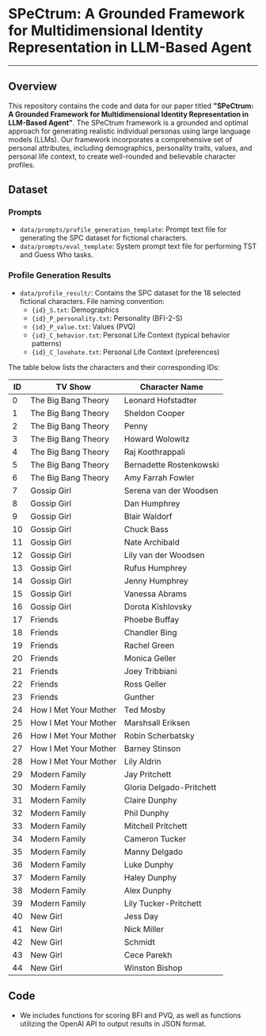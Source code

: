 # SPeCtrum: A Grounded Framework for Multidimensional Identity Representation in LLM-Based Agent
----
## Overview

This repository contains the code and data for our paper titled **"SPeCtrum: A Grounded Framework for Multidimensional Identity Representation in LLM-Based Agent"**. The SPeCtrum framework is a grounded and optimal approach for generating realistic individual personas using large language models (LLMs). Our framework incorporates a comprehensive set of personal attributes, including demographics, personality traits, values, and personal life context, to create well-rounded and believable character profiles.

## Dataset
### Prompts
- `data/prompts/profile_generation_template`: Prompt text file for generating the SPC dataset for fictional characters.
- `data/prompts/eval_template`: System prompt text file for performing TST and Guess Who tasks.
### Profile Generation Results
- `data/profile_result/`: Contains the SPC dataset for the 18 selected fictional characters. File naming convention:
  - `{id}_S.txt`: Demographics
  - `{id}_P_personality.txt`: Personality (BFI-2-S)
  - `{id}_P_value.txt`: Values (PVQ)
  - `{id}_C_behavior.txt`: Personal Life Context (typical behavior patterns)
  - `{id}_C_lovehate.txt`: Personal Life Context (preferences)

The table below lists the characters and their corresponding IDs:

| ID | TV Show | Character Name |
|-------|---------|----------------|
| 0 | The Big Bang Theory | Leonard Hofstadter |
| 1 | The Big Bang Theory | Sheldon Cooper |
| 2 | The Big Bang Theory | Penny |
| 3 | The Big Bang Theory | Howard Wolowitz |
| 4 | The Big Bang Theory | Raj Koothrappali |
| 5 | The Big Bang Theory | Bernadette Rostenkowski |
| 6 | The Big Bang Theory | Amy Farrah Fowler |
| 7 | Gossip Girl | Serena van der Woodsen |
| 8 | Gossip Girl | Dan Humphrey |
| 9 | Gossip Girl | Blair Waldorf |
| 10 | Gossip Girl | Chuck Bass |
| 11 | Gossip Girl | Nate Archibald |
| 12 | Gossip Girl | Lily van der Woodsen |
| 13 | Gossip Girl | Rufus Humphrey |
| 14 | Gossip Girl | Jenny Humphrey |
| 15 | Gossip Girl | Vanessa Abrams |
| 16 | Gossip Girl | Dorota Kishlovsky |
| 17 | Friends | Phoebe Buffay |
| 18 | Friends | Chandler Bing |
| 19 | Friends | Rachel Green |
| 20 | Friends | Monica Geller |
| 21 | Friends | Joey Tribbiani |
| 22 | Friends | Ross Geller |
| 23 | Friends | Gunther |
| 24 | How I Met Your Mother | Ted Mosby |
| 25 | How I Met Your Mother | Marshsall Eriksen |
| 26 | How I Met Your Mother | Robin Scherbatsky |
| 27 | How I Met Your Mother | Barney Stinson |
| 28 | How I Met Your Mother | Lily Aldrin |
| 29 | Modern Family | Jay Pritchett |
| 30 | Modern Family | Gloria Delgado-Pritchett |
| 31 | Modern Family | Claire Dunphy |
| 32 | Modern Family | Phil Dunphy |
| 33 | Modern Family | Mitchell Pritchett |
| 34 | Modern Family | Cameron Tucker |
| 35 | Modern Family | Manny Delgado |
| 36 | Modern Family | Luke Dunphy |
| 37 | Modern Family | Haley Dunphy |
| 38 | Modern Family | Alex Dunphy |
| 39 | Modern Family | Lily Tucker-Pritchett |
| 40 | New Girl | Jess Day |
| 41 | New Girl | Nick Miller |
| 42 | New Girl | Schmidt |
| 43 | New Girl | Cece Parekh |
| 44 | New Girl | Winston Bishop |

## Code
- We includes functions for scoring BFI and PVQ, as well as functions utilizing the OpenAI API to output results in JSON format.